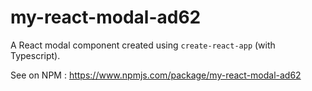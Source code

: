 # my-react-modal-ad62

A React modal component created using `create-react-app` (with Typescript).

See on NPM : https://www.npmjs.com/package/my-react-modal-ad62
